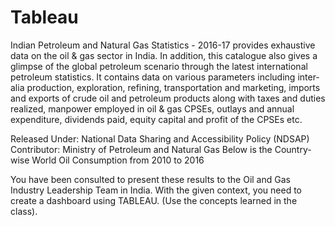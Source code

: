# Tableau
Indian Petroleum and Natural Gas Statistics - 2016-17 provides exhaustive data on the oil & gas sector in India. 
In addition, this catalogue also gives a glimpse of the global petroleum scenario through the latest international petroleum statistics. It contains data on various parameters including inter-alia production, exploration, refining, transportation and marketing, imports and exports of crude oil and petroleum products along with taxes and duties realized, manpower employed in oil & gas CPSEs, outlays and annual expenditure, dividends paid, equity capital and profit of the CPSEs etc.

Released Under: National Data Sharing and Accessibility Policy (NDSAP)
Contributor: Ministry of Petroleum and Natural Gas
Below is the Country-wise World Oil Consumption from 2010 to 2016

You have been consulted to present these results to the Oil and Gas Industry Leadership Team in India. With the given context, you need to create a dashboard using TABLEAU. (Use the concepts learned in the class).
